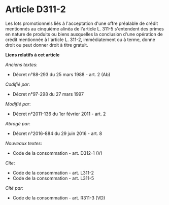 # Article D311-2

Les lots promotionnels liés à l'acceptation d'une offre préalable de crédit mentionnés au cinquième alinéa de l'article L.
311-5 s'entendent des primes en nature de produits ou biens auxquelles la conclusion d'une opération de crédit mentionnée à
l'article L. 311-2, immédiatement ou à terme, donne droit ou peut donner droit à titre gratuit.

**Liens relatifs à cet article**

_Anciens textes_:

  - Décret n°88-293 du 25 mars 1988 - art. 2 (Ab)

_Codifié par_:

  - Décret n°97-298 du 27 mars 1997

_Modifié par_:

  - Décret n°2011-136 du 1er février 2011 - art. 2

_Abrogé par_:

  - Décret n°2016-884 du 29 juin 2016 - art. 8

_Nouveaux textes_:

  - Code de la consommation - art. D312-1 (V)

_Cite_:

  - Code de la consommation - art. L311-2
  - Code de la consommation - art. L311-5

_Cité par_:

  - Code de la consommation - art. R311-3 (VD)
